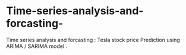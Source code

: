 # Time-series-analysis-and-forcasting-
Time series analysis and forcasting : Tesla stock price Prediction using ARIMA / SARIMA model . 
